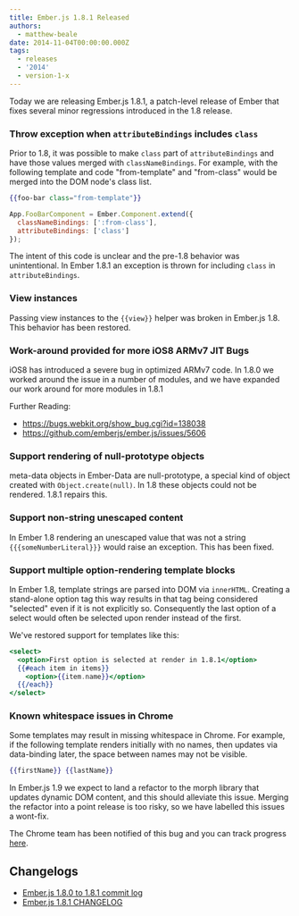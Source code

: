 ```yaml
---
title: Ember.js 1.8.1 Released
authors:
  - matthew-beale
date: 2014-11-04T00:00:00.000Z
tags:
  - releases
  - '2014'
  - version-1-x
---
```



Today we are releasing Ember.js 1.8.1, a patch-level release of Ember that
fixes several minor regressions introduced in the 1.8 release.

### Throw exception when `attributeBindings` includes `class`

Prior to 1.8, it was possible to make `class` part of `attributeBindings` and have
those values merged with `classNameBindings`. For example, with the following template
and code "from-template" and "from-class" would be merged into the DOM node's class
list.

```handlebars
{{foo-bar class="from-template"}}
```

```js
App.FooBarComponent = Ember.Component.extend({
  classNameBindings: [':from-class'],
  attributeBindings: ['class']
});
```

The intent of this code is unclear and the pre-1.8 behavior was unintentional. In Ember
1.8.1 an exception is thrown for including `class` in `attributeBindings`.

### View instances

Passing view instances to the `{{view}}` helper was broken in Ember.js 1.8. This behavior
has been restored.

### Work-around provided for more iOS8 ARMv7 JIT Bugs

iOS8 has introduced a severe bug in optimized ARMv7 code. In 1.8.0 we worked around the issue
in a number of modules, and we have expanded our work around for more modules in 1.8.1

Further Reading:

* https://bugs.webkit.org/show_bug.cgi?id=138038
* https://github.com/emberjs/ember.js/issues/5606

### Support rendering of null-prototype objects

meta-data objects in Ember-Data are null-prototype, a special kind of object created
with `Object.create(null)`. In 1.8 these objects could not be rendered. 1.8.1 repairs
this.

### Support non-string unescaped content

In Ember 1.8 rendering an unescaped value that was not a string `{{{someNumberLiteral}}}`
would raise an exception. This has been fixed.

### Support multiple option-rendering template blocks

In Ember 1.8, template strings are parsed into DOM via `innerHTML`. Creating a stand-alone
option tag this way results in that tag being considered "selected" even if it is not
explicitly so. Consequently the last option of a select would often be selected upon
render instead of the first.

We've restored support for templates like this:

```handlebars
<select>
  <option>First option is selected at render in 1.8.1</option>
  {{#each item in items}}
    <option>{{item.name}}</option>
  {{/each}}
</select>
```

### Known whitespace issues in Chrome

Some templates may result in missing whitespace in Chrome. For example,
if the following template renders initially with no names, then updates
via data-binding later, the space between names may not be visible.

```handlebars
{{firstName}} {{lastName}}
```

In Ember.js 1.9 we expect to land a refactor to the morph library that
updates dynamic DOM content, and this should alleviate this issue. Merging
the refactor into a point release is
too risky, so we have labelled this issues a wont-fix.

The Chrome team has been notified of this bug and you can track
progress [here](https://code.google.com/p/chromium/issues/detail?id=428313).

## Changelogs

+ [Ember.js 1.8.0 to 1.8.1 commit log](https://github.com/emberjs/ember.js/compare/v1.8.0...stable)
+ [Ember.js 1.8.1 CHANGELOG](https://github.com/emberjs/ember.js/blob/v1.8.1/CHANGELOG.md)
